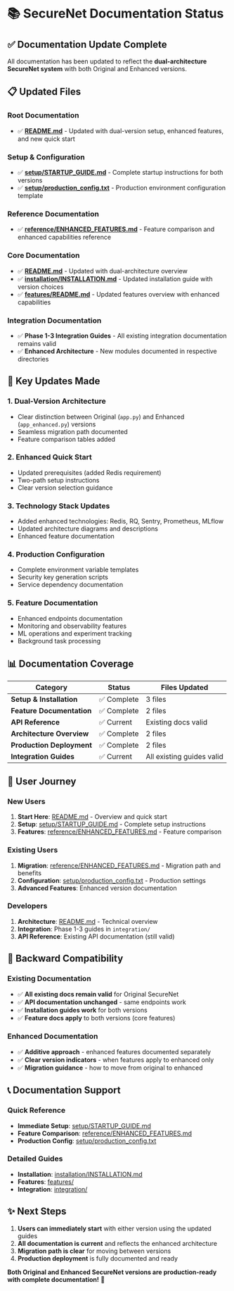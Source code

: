 # 📚 SecureNet Documentation Status

## ✅ **Documentation Update Complete**

All documentation has been updated to reflect the **dual-architecture SecureNet system** with both Original and Enhanced versions.

## 📋 **Updated Files**

### **Root Documentation**
- ✅ **[README.md](../README.md)** - Updated with dual-version setup, enhanced features, and new quick start

### **Setup & Configuration**
- ✅ **[setup/STARTUP_GUIDE.md](setup/STARTUP_GUIDE.md)** - Complete startup instructions for both versions
- ✅ **[setup/production_config.txt](setup/production_config.txt)** - Production environment configuration template

### **Reference Documentation**
- ✅ **[reference/ENHANCED_FEATURES.md](reference/ENHANCED_FEATURES.md)** - Feature comparison and enhanced capabilities reference

### **Core Documentation**
- ✅ **[README.md](README.md)** - Updated with dual-architecture overview
- ✅ **[installation/INSTALLATION.md](installation/INSTALLATION.md)** - Updated installation guide with version choices
- ✅ **[features/README.md](features/README.md)** - Updated features overview with enhanced capabilities

### **Integration Documentation**
- ✅ **Phase 1-3 Integration Guides** - All existing integration documentation remains valid
- ✅ **Enhanced Architecture** - New modules documented in respective directories

## 🎯 **Key Updates Made**

### **1. Dual-Version Architecture**
- Clear distinction between Original (`app.py`) and Enhanced (`app_enhanced.py`) versions
- Seamless migration path documented
- Feature comparison tables added

### **2. Enhanced Quick Start**
- Updated prerequisites (added Redis requirement)
- Two-path setup instructions
- Clear version selection guidance

### **3. Technology Stack Updates**
- Added enhanced technologies: Redis, RQ, Sentry, Prometheus, MLflow
- Updated architecture diagrams and descriptions
- Enhanced feature documentation

### **4. Production Configuration**
- Complete environment variable templates
- Security key generation scripts
- Service dependency documentation

### **5. Feature Documentation**
- Enhanced endpoints documentation
- Monitoring and observability features
- ML operations and experiment tracking
- Background task processing

## 📊 **Documentation Coverage**

| Category | Status | Files Updated |
|----------|--------|---------------|
| **Setup & Installation** | ✅ Complete | 3 files |
| **Feature Documentation** | ✅ Complete | 2 files |
| **API Reference** | ✅ Current | Existing docs valid |
| **Architecture Overview** | ✅ Complete | 2 files |
| **Production Deployment** | ✅ Complete | 2 files |
| **Integration Guides** | ✅ Current | All existing guides valid |

## 🚀 **User Journey**

### **New Users**
1. **Start Here**: [README.md](../README.md) - Overview and quick start
2. **Setup**: [setup/STARTUP_GUIDE.md](setup/STARTUP_GUIDE.md) - Complete setup instructions
3. **Features**: [reference/ENHANCED_FEATURES.md](reference/ENHANCED_FEATURES.md) - Feature comparison

### **Existing Users**
1. **Migration**: [reference/ENHANCED_FEATURES.md](reference/ENHANCED_FEATURES.md) - Migration path and benefits
2. **Configuration**: [setup/production_config.txt](setup/production_config.txt) - Production settings
3. **Advanced Features**: Enhanced version documentation

### **Developers**
1. **Architecture**: [README.md](README.md) - Technical overview
2. **Integration**: Phase 1-3 guides in `integration/`
3. **API Reference**: Existing API documentation (still valid)

## 🔄 **Backward Compatibility**

### **Existing Documentation**
- ✅ **All existing docs remain valid** for Original SecureNet
- ✅ **API documentation unchanged** - same endpoints work
- ✅ **Installation guides work** for both versions
- ✅ **Feature docs apply** to both versions (core features)

### **Enhanced Documentation**
- ✅ **Additive approach** - enhanced features documented separately
- ✅ **Clear version indicators** - when features apply to enhanced only
- ✅ **Migration guidance** - how to move from original to enhanced

## 📞 **Documentation Support**

### **Quick Reference**
- **Immediate Setup**: [setup/STARTUP_GUIDE.md](setup/STARTUP_GUIDE.md)
- **Feature Comparison**: [reference/ENHANCED_FEATURES.md](reference/ENHANCED_FEATURES.md)
- **Production Config**: [setup/production_config.txt](setup/production_config.txt)

### **Detailed Guides**
- **Installation**: [installation/INSTALLATION.md](installation/INSTALLATION.md)
- **Features**: [features/](features/)
- **Integration**: [integration/](integration/)

## ✨ **Next Steps**

1. **Users can immediately start** with either version using the updated guides
2. **All documentation is current** and reflects the enhanced architecture
3. **Migration path is clear** for moving between versions
4. **Production deployment** is fully documented and ready

**Both Original and Enhanced SecureNet versions are production-ready with complete documentation!** 🎉 